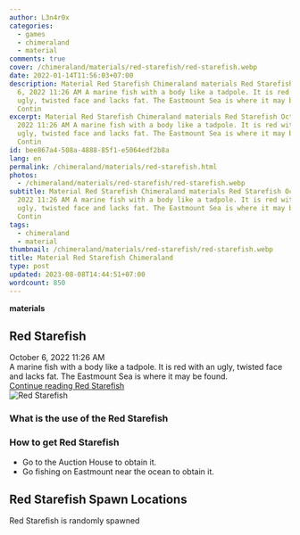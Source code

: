 ```yaml
---
author: L3n4r0x
categories:
  - games
  - chimeraland
  - material
comments: true
cover: /chimeraland/materials/red-starefish/red-starefish.webp
date: 2022-01-14T11:56:03+07:00
description: Material Red Starefish Chimeraland materials Red Starefish October
  6, 2022 11:26 AM A marine fish with a body like a tadpole. It is red with an
  ugly, twisted face and lacks fat. The Eastmount Sea is where it may be found.
  Contin
excerpt: Material Red Starefish Chimeraland materials Red Starefish October 6,
  2022 11:26 AM A marine fish with a body like a tadpole. It is red with an
  ugly, twisted face and lacks fat. The Eastmount Sea is where it may be found.
  Contin
id: bee867a4-508a-4888-85f1-e5064edf2b8a
lang: en
permalink: /chimeraland/materials/red-starefish.html
photos:
  - /chimeraland/materials/red-starefish/red-starefish.webp
subtitle: Material Red Starefish Chimeraland materials Red Starefish October 6,
  2022 11:26 AM A marine fish with a body like a tadpole. It is red with an
  ugly, twisted face and lacks fat. The Eastmount Sea is where it may be found.
  Contin
tags:
  - chimeraland
  - material
thumbnail: /chimeraland/materials/red-starefish/red-starefish.webp
title: Material Red Starefish Chimeraland
type: post
updated: 2023-08-08T14:44:51+07:00
wordcount: 850
---
```


<link
  rel="stylesheet"
  href="https://rawcdn.githack.com/dimaslanjaka/Web-Manajemen/870a349/css/bootstrap-5-3-0-alpha3-wrapper.css"
/>
<section id="bootstrap-wrapper">
  <div data-bs-theme="dark">
    <div
      class="row g-0 border rounded overflow-hidden flex-md-row mb-4 shadow-sm position-relative bg-dark text-light"
    >
      <div class="col p-4 d-flex flex-column position-static">
        <strong class="d-inline-block mb-2 text-success">materials</strong>
        <h2 class="mb-0">Red Starefish</h2>
        <div class="mb-1 text-muted">October 6, 2022 11:26 AM</div>
        <div class="mb-2 border p-1">
          A marine fish with a body like a tadpole. It is red with an ugly,
          twisted face and lacks fat. The Eastmount Sea is where it may be
          found.
        </div>
        <a
          href="/chimeraland/materials/red-starefish.html"
          class="stretched-link d-none text-primary"
          >Continue reading Red Starefish</a
        >
      </div>
      <div class="col-auto d-none d-md-block d-lg-block">
        <img
          src="https://www.webmanajemen.com/chimeraland/materials/red-starefish/red-starefish.webp"
          alt="Red Starefish"
        />
      </div>
    </div>
    <div class="row">
      <div class="col-lg-6 col-12 mb-2">
        <div class="card">
          <div class="card-body">
            <h3 class="card-title">What is the use of the Red Starefish</h3>
            <div class="card-text"><ul></ul></div>
          </div>
        </div>
      </div>
      <div class="col-lg-6 col-12 mb-2">
        <div class="card">
          <div class="card-body">
            <h3 class="card-title">How to get Red Starefish</h3>
            <div class="card-text">
              <ul>
                <li>Go to the Auction House to obtain it.</li>
                <li>Go fishing on Eastmount near the ocean to obtain it.</li>
              </ul>
            </div>
          </div>
        </div>
      </div>
      <div class="col-12 mb-2">
        <h2>Red Starefish Spawn Locations</h2>
        <p>Red Starefish is randomly spawned</p>
      </div>
    </div>
  </div>
</section>
